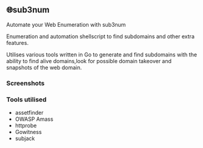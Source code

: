 ## 🌐sub3num


Automate your Web Enumeration with sub3num

Enumeration and automation shellscript to find subdomains and other extra features.


Utilises various tools written in Go to generate and find subdomains with the ability to find alive domains,look for possible domain takeover and snapshots of the web domain.


### Screenshots


### Tools utilised

- assetfinder
- OWASP Amass
- httprobe
- Gowitness
- subjack
